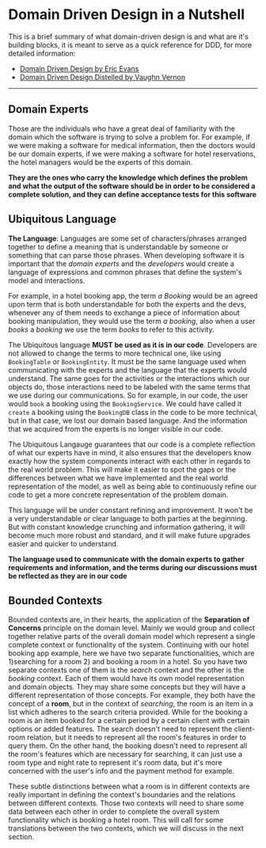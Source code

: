 # Domain Driven Design in a Nutshell
This is a brief summary of what domain-driven design is and what are it's building blocks, it is meant to serve as a quick reference for DDD, for more detailed information:
* [Domain Driven Design by Eric Evans](https://www.amazon.com/Domain-Driven-Design-Tackling-Complexity-Software/dp/0321125215/ref=sr_1_1?ie=UTF8&qid=1499649453&sr=8-1&keywords=domain+driven+design)
* [Domain Driven Design Distelled by Vaughn Vernon](https://www.amazon.com/Domain-Driven-Design-Distilled-Vaughn-Vernon/dp/0134434420/ref=sr_1_sc_1?ie=UTF8&qid=1499649365&sr=8-1-spell&keywords=domain+driven+design+distelled)

______
## Domain Experts
Those are the individuals who have a great deal of familiarity with the domain which the software is trying to solve a problem for. For example, if we were making a software for medical information, then the doctors would be our domain experts, if we were making a software for hotel reservations, the hotel managers would be the experts of this domain.

**They are the ones who carry the knowledge which defines the problem and what the output of the software should be in order to be considered a complete solution, and they can define acceptance tests for this software**

## Ubiquitous Language

**The Language**: Languages are some set of characters/phrases arranged together to define a meaning that is understandable by someone or something that can parse those phrases. When developing software it is important that the *domain experts* and the *developers* would create a language of expressions and common phrases that define the system's model and interactions.

For example, in a hotel booking app, the term *a Booking* would be an agreed upon term that is both understandable for both the experts and the devs, whenever any of them needs to exchange a piece of information about booking manipulation, they would use the term *a booking*, also when a user *books* a *booking* we use the term *books* to refer to this activity.

The Ubiquitous language **MUST be used as it is in our code**. Developers are not allowed to change the terms to more technical one, like using `BookingTable` or `BookingEntity`. It must be the same language used when communicating with the experts and the language that the experts would understand. The same goes for the activities or the interactions which our objects do, those interactions need to be labeled with the same terms that we use during our communications. So for example, in our code, the user would `book` a booking using the `BookingService`. We could have called it `create` a booking using the `BookingDB` class in the code to be more technical, but in that case, we lost our domain based language. And the information that we acquired from the experts is no longer visible in our code.

The Ubiquitous Langauge guarantees that our code is a complete reflection of what our experts have in mind, it also ensures that the developers know exactly how the system components interact with each other in regards to the real world problem. This will make it easier to spot the gaps or the differences between what we have implemented and the real world representation of the model, as well as being able to continuously refine our code to get a more concrete representation of the problem domain.

This language will be under constant refining and improvement. It won't be a very understandable or clear language to both parties at the beginning. But with constant knowledge crunching and information gathering, it will become much more robust and standard, and it will make future upgrades easier and quicker to understand.

**The language used to communicate with the domain experts to gather requirements and information, and the terms during our discussions must be reflected as they are in our code**


## Bounded Contexts
Bounded contexts are, in their hearts, the application of the **Separation of Concerns** principle on the domain level.
Mainly we would group and collect together relative parts of the overall domain model which represent a single complete context or functionality of the system. 
Continuing with our hotel booking app example, here we have two separate functionalities, which are 1)searching for a room 2) and booking a room in a hotel. So you have two separate contexts one of them is the *search* context and the other is the *booking* context. Each of them would have its own model representation and domain objects. 
They may share some concepts but they will have a different representation of those concepts. For example, they both have the concept of a **room**, but in the context of *searching*, the room is an item in a list which adheres to the search criteria provided. While for the booking a room is an item booked for a certain period by a certain client with certain options or added features. The search doesn't need to represent the client-room relation, but it needs to represent all the room's features in order to query them. On the other hand, the booking doesn't need to represent all the room's features which are necessary for searching, it can just use a room type and night rate to represent it's room data, but it's more concerned with the user's info and the payment method for example.

These subtle distinctions between what a room is in different contexts are really important in defining the context's boundaries and the relations between different contexts.
Those two contexts will need to share some data between each other in order to complete the overall system functionality which is booking a hotel room. This will call for some translations between the two contexts, which we will discuss in the next section.
